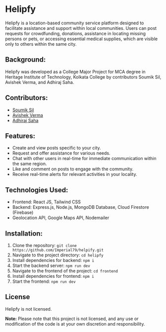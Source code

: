 # Helipfy

Helipfy is a location-based community service platform designed to facilitate assistance and support within local communities. Users can post requests for crowdfunding, donations, assistance in locating missing persons or pets, or accessing essential medical supplies, which are visible only to others within the same city.

## Background:
Helipfy was developed as a College Major Project for MCA degree in Heritage Institute of Technology, Kolkata College by contributors Soumik Sil, Avishek Verma, and Adhiraj Saha.

## Contributors:
- [Soumik Sil](https://github.com/soumik-aj12)
- [Avishek Verma](https://github.com/Imperial79)
- [Adhiraj Saha](https://github.com/adhirajcs)

## Features: 
- Create and view posts specific to your city.
- Request and offer assistance for various needs.
- Chat with other users in real-time for immediate communication within the same region.
- Like and comment on posts to engage with the community.
- Receive real-time alerts for relevant activities in your locality.

## Technologies Used:
- Frontend: React JS, Tailwind CSS
- Backend: Express.js, Node.js, MongoDB Database, Cloud Firestore (Firebase)
- Geolocation API, Google Maps API, Nodemailer

## Installation:
1. Clone the repository: `git clone https://github.com/Imperial79/helpify.git`
2. Navigate to the project directory: `cd helipfy`
3. Install dependencies for backend: `npm i`
4. Start the backend server: `npm run dev`
5. Navigate to the frontend of the project: `cd frontend`
6. Install dependencies for frontend: `npm i`
7. Start the frontend: `npm run dev`

## License

Helipfy is not licensed. 

**Note:** Please note that this project is not licensed, and any use or modification of the code is at your own discretion and responsibility.